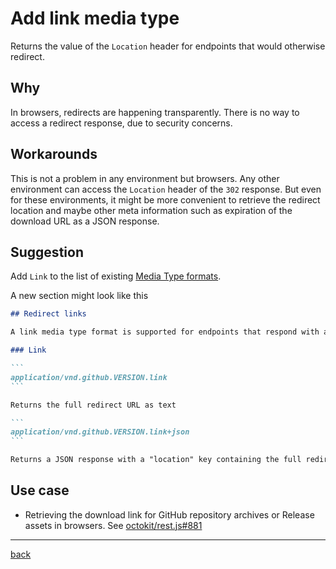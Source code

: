 # Add link media type

Returns the value of the `Location` header for endpoints that would otherwise redirect.

## Why

In browsers, redirects are happening transparently. There is no way to access a redirect response, due to security concerns.

## Workarounds

This is not a problem in any environment but browsers. Any other environment can access the `Location` header of the `302` response. But even for these environments, it might be more convenient to retrieve the redirect location and maybe other meta information such as expiration of the download URL as a JSON response.

## Suggestion

Add `Link` to the list of existing [Media Type formats](https://developer.github.com/v3/media/).

A new section might look like this

````markdown
## Redirect links

A link media type format is supported for endpoints that respond with a 302 redirect, such as [Get archive link](https://developer.github.com/v3/repos/contents/#get-archive-link), [Download an artifact (Actions)](https://developer.github.com/v3/actions/artifacts/#download-an-artifact), or [Get a release asset](https://developer.github.com/v3/repos/releases/#get-a-single-release-asset).

### Link

```
application/vnd.github.VERSION.link
```

Returns the full redirect URL as text

```
application/vnd.github.VERSION.link+json
```

Returns a JSON response with a "location" key containing the full redirect URL as well as an `"expires_at"` key where applicable.
````

## Use case

- Retrieving the download link for GitHub repository archives or Release assets in browsers. See [octokit/rest.js#881](https://github.com/octokit/rest.js/issues/881)

---

[back](../..)
